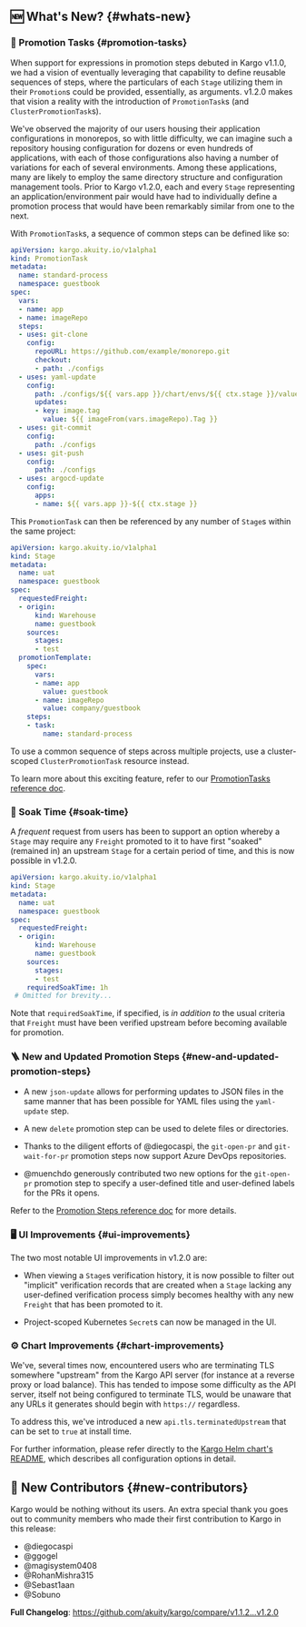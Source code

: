 ## 🆕 What's New? {#whats-new}

### 💪 Promotion Tasks {#promotion-tasks}

When support for expressions in promotion steps debuted in Kargo v1.1.0, we had a vision of eventually leveraging that capability to define reusable sequences of steps, where the particulars of each `Stage` utilizing them in their `Promotion`s could be provided, essentially, as arguments. v1.2.0 makes that vision a reality with the introduction of `PromotionTask`s (and `ClusterPromotionTask`s).

We've observed the majority of our users housing their application configurations in monorepos, so with little difficulty, we can imagine such a repository housing configuration for dozens or even hundreds of applications, with each of those configurations also having a number of variations for each of several environments. Among these applications, many are likely to employ the same directory structure and configuration management tools. Prior to Kargo v1.2.0, each and every `Stage` representing an application/environment pair would have had to individually define a promotion process that would have been remarkably similar from one to the next.

With `PromotionTask`s, a sequence of common steps can be defined like so:

```yaml
apiVersion: kargo.akuity.io/v1alpha1
kind: PromotionTask
metadata:
  name: standard-process
  namespace: guestbook
spec:
  vars:
  - name: app
  - name: imageRepo
  steps:
  - uses: git-clone
    config:
      repoURL: https://github.com/example/monorepo.git
      checkout:
      - path: ./configs
  - uses: yaml-update
    config:
      path: ./configs/${{ vars.app }}/chart/envs/${{ ctx.stage }}/values.yaml
      updates:
      - key: image.tag
        value: ${{ imageFrom(vars.imageRepo).Tag }}
  - uses: git-commit
    config:
      path: ./configs
  - uses: git-push
    config:
      path: ./configs
  - uses: argocd-update
    config:
      apps:
      - name: ${{ vars.app }}-${{ ctx.stage }}
```

This `PromotionTask` can then be referenced by any number of `Stage`s within the same project:

```yaml
apiVersion: kargo.akuity.io/v1alpha1
kind: Stage
metadata:
  name: uat
  namespace: guestbook
spec:
  requestedFreight:
  - origin:
      kind: Warehouse
      name: guestbook
    sources:
      stages:
      - test
  promotionTemplate:
    spec:
      vars:
      - name: app
        value: guestbook
      - name: imageRepo
        value: company/guestbook
    steps:
    - task:
        name: standard-process
```

To use a common sequence of steps across multiple projects, use a cluster-scoped `ClusterPromotionTask` resource instead.

To learn more about this exciting feature, refer to our [PromotionTasks reference doc](https://docs.kargo.io/user-guide/reference-docs/promotion-steps).

### 🌊 Soak Time {#soak-time}

A _frequent_ request from users has been to support an option whereby a `Stage` may require any `Freight` promoted to it to have first "soaked" (remained in) an upstream `Stage` for a certain period of time, and this is now possible in v1.2.0.

```yaml
apiVersion: kargo.akuity.io/v1alpha1
kind: Stage
metadata:
  name: uat
  namespace: guestbook
spec:
  requestedFreight:
  - origin:
      kind: Warehouse
      name: guestbook
    sources:
      stages:
      - test
    requiredSoakTime: 1h
 # Omitted for brevity...
```

Note that `requiredSoakTime`, if specified, is _in addition to_ the usual criteria that `Freight` must have been verified upstream before becoming available for promotion.

### 🪜 New and Updated Promotion Steps {#new-and-updated-promotion-steps}

* A new `json-update` allows for performing updates to JSON files in the same manner that has been possible for YAML files using the `yaml-update` step.

* A new `delete` promotion step can be used to delete files or directories.

* Thanks to the diligent efforts of @diegocaspi, the `git-open-pr` and `git-wait-for-pr` promotion steps now support Azure DevOps repositories.

* @muenchdo generously contributed two new options for the `git-open-pr` promotion step to specify a user-defined title and user-defined labels for the PRs it opens.

Refer to the [Promotion Steps reference doc](https://docs.kargo.io/user-guide/reference-docs/promotion-steps) for more details.

### 🖥️ UI Improvements {#ui-improvements}

The two most notable UI improvements in v1.2.0 are:

* When viewing a `Stage`s verification history, it is now possible to filter out "implicit" verification records that are created when a `Stage` lacking any user-defined verification process simply becomes healthy with any new `Freight` that has been promoted to it.

* Project-scoped Kubernetes `Secret`s can now be managed in the UI.

### ⚙️ Chart Improvements {#chart-improvements}

We've, several times now, encountered users who are terminating TLS somewhere "upstream" from the Kargo API server (for instance at a reverse proxy or load balance). This has tended to impose some difficulty as the API server, itself not being configured to terminate TLS, would be unaware that any URLs it generates should begin with `https://` regardless.

To address this, we've introduced a new `api.tls.terminatedUpstream` that can be set to `true` at install time.

For further information, please refer directly to the [Kargo Helm chart's README](https://github.com/akuity/kargo/blob/main/charts/kargo/README.md), which describes all configuration options in detail.

## 🙏 New Contributors {#new-contributors}

Kargo would be nothing without its users. An extra special thank you goes out to community members who made their first contribution to Kargo in this release:

* @diegocaspi
* @ggogel
* @magisystem0408
* @RohanMishra315
* @Sebast1aan
* @Sobuno

**Full Changelog**: https://github.com/akuity/kargo/compare/v1.1.2...v1.2.0
